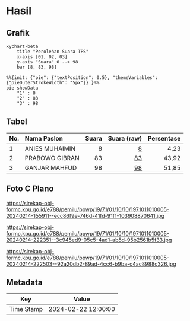 # Hasil

## Grafik

```mermaid
xychart-beta
    title "Perolehan Suara TPS"
    x-axis [01, 02, 03]
    y-axis "Suara" 0 --> 98
    bar [8, 83, 98]
```

```mermaid
%%{init: {"pie": {"textPosition": 0.5}, "themeVariables": {"pieOuterStrokeWidth": "5px"}} }%%
pie showData
    "1" : 8
    "2" : 83
    "3" : 98
```

## Tabel

| No. | Nama Paslon    | Suara | Suara (raw) | Persentase |
|:--- |:-------------- | -----:| -----------:| ----------:|
| 1   | ANIES MUHAIMIN | 8     | [8][p-1]    | 4,23       |
| 2   | PRABOWO GIBRAN | 83    | [83][p-2]   | 43,92      |
| 3   | GANJAR MAHFUD  | 98    | [98][p-3]   | 51,85      |


[p-1]: https://github.com/gigit-pemilu/pemilu-2024-19-kepulauan-bangka-belitung/blob/main/pilpres/hitung-suara/sub/19-kepulauan-bangka-belitung/sub/71-kota-pangkal-pinang/sub/01-bukit-intan/sub/1010-sinar-bulan/sub/005-tps/sub/paslon-1.txt
[p-2]: https://github.com/gigit-pemilu/pemilu-2024-19-kepulauan-bangka-belitung/blob/main/pilpres/hitung-suara/sub/19-kepulauan-bangka-belitung/sub/71-kota-pangkal-pinang/sub/01-bukit-intan/sub/1010-sinar-bulan/sub/005-tps/sub/paslon-2.txt
[p-3]: https://github.com/gigit-pemilu/pemilu-2024-19-kepulauan-bangka-belitung/blob/main/pilpres/hitung-suara/sub/19-kepulauan-bangka-belitung/sub/71-kota-pangkal-pinang/sub/01-bukit-intan/sub/1010-sinar-bulan/sub/005-tps/sub/paslon-3.txt

## Foto C Plano

https://sirekap-obj-formc.kpu.go.id/e788/pemilu/ppwp/19/71/01/10/10/1971011010005-20240214-155911--ecc86f9e-746d-41fd-91f1-103908870641.jpg

https://sirekap-obj-formc.kpu.go.id/e788/pemilu/ppwp/19/71/01/10/10/1971011010005-20240214-222351--3c945ed9-05c5-4ad1-ab5d-95b2561b5f33.jpg

https://sirekap-obj-formc.kpu.go.id/e788/pemilu/ppwp/19/71/01/10/10/1971011010005-20240214-222503--92a20db2-89ad-4cc6-b9ba-c4ac8988c326.jpg


## Metadata

| Key        | Value               |
| ---------- | ------------------- |
| Time Stamp | 2024-02-22 12:00:00 |



